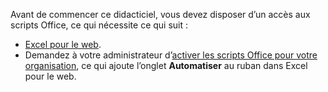 Avant de commencer ce didacticiel, vous devez disposer d’un accès aux scripts Office, ce qui nécessite ce qui suit :

- [Excel pour le web](https://www.office.com/launch/excel).
- Demandez à votre administrateur d’[activer les scripts Office pour votre organisation](/microsoft-365/admin/manage/manage-office-scripts-settings), ce qui ajoute l’onglet **Automatiser** au ruban dans Excel pour le web.